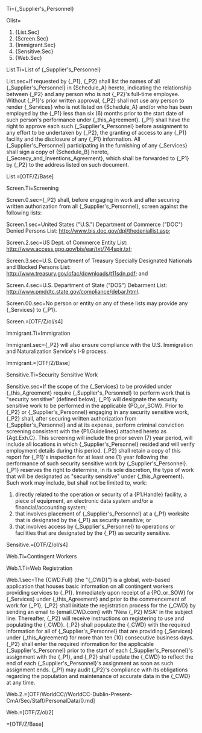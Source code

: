 Ti={_Supplier's_Personnel}

Olist=<ol><li>{List.Sec}<li>{Screen.Sec}<li>{Immigrant.Sec}<li>{Sensitive.Sec}<li>{Web.Sec}</ol>

List.Ti=List of {_Supplier's_Personnel}

List.sec=If requested by {_P1}, {_P2} shall list the names of all {_Supplier's_Personnel} in {Schedule_A} hereto, indicating the relationship between {_P2} and any person who is not {_P2}'s full-time employee. Without {_P1}'s prior written approval, {_P2} shall not use any person to render {_Services} who is not listed on {Schedule_A} and/or who has been employed by the {_P1} less than six (6) months prior to the start date of such person's performance under {_this_Agreement}. {_P1} shall have the right to approve each such {_Supplier's_Personnel} before assignment to any effort to be undertaken by {_P2}, the granting of access to any {_P1} facility and the disclosure of any {_P1} information. All {_Supplier's_Personnel} participating in the furnishing of any {_Services} shall sign a copy of {Schedule_B} hereto, {_Secrecy_and_Inventions_Agreement}, which shall be forwarded to {_P1} by {_P2} to the address listed on such document.

List.=[OTF/Z/Base]

Screen.Ti=Screening

Screen.0.sec={_P2} shall, before engaging in work and after securing written authorization from all {_Supplier's_Personnel}, screen against the following lists: 

Screen.1.sec=United States ("U.S.") Department of Commerce ("DOC") Denied Persons List: http://www.bis.doc.gov/dpl/thedeniallist.asp;

Screen.2.sec=US Dept. of Commerce Entity List: http://www.access.gpo.gov/bis/ear/txt/744spir.txt;

Screen.3.sec=U.S. Department of Treasury Specially Designated Nationals and Blocked Persons List: http://www.treasury.gov/ofac/downloads/t11sdn.pdf; and

Screen.4.sec=U.S. Department of State ("DOS") Debarment List: http://www.pmddtc.state.gov/compliance/debar.html.

Screen.00.sec=No person or entity on any of these lists may provide any {_Services} to {_P1}.

Screen.=[OTF/Z/ol/s4]

Immigrant.Ti=Immigration

Immigrant.sec={_P2} will also ensure compliance with the U.S. Immigration and Naturalization Service's I-9 process.

Immigrant.=[OTF/Z/Base]

Sensitive.Ti=Security Sensitive Work

Sensitive.sec=If the scope of the {_Services} to be provided under {_this_Agreement} require {_Supplier's_Personnel} to perform work that is "security sensitive" (defined below), {_P1} will designate the security sensitive work to be performed in the applicable {PO_or_SOW}. Prior to {_P2} or {_Supplier's_Personnel} engaging in any security sensitive work, {_P2} shall, after securing written authorization from {_Supplier's_Personnel} and at its expense, perform criminal conviction screening consistent with the {P1.Guidelines} attached hereto as {Agt.Exh.C}. This screening will include the prior seven (7) year period, will include all locations in which {_Supplier's_Personnel} resided and will verify employment details during this period. {_P2} shall retain a copy of this report for {_P1}'s inspection for at least one (1) year following the performance of such security sensitive work by {_Supplier's_Personnel}. {_P1} reserves the right to determine, in its sole discretion, the type of work that will be designated as "security sensitive" under {_this_Agreement}. Such work may include, but shall not be limited to, work: <ol><li>directly related to the operation or security of a {P1.Handle} facility, a piece of equipment, an electronic data system and/or a financial/accounting system;</li><li>that involves placement of {_Supplier's_Personnel} at a {_P1} worksite that is designated by the {_P1} as security sensitive; or</li><li>that involves access by {_Supplier's_Personnel} to operations or facilities that are designated by the {_P1} as security sensitive.</li></ol>

Sensitive.=[OTF/Z/ol/s4]

Web.Ti=Contingent Workers

Web.1.Ti=Web Registration

Web.1.sec=The {CWD.Full} (the "{_CWD}") is a global, web-based application that houses basic information on all contingent workers providing services to {_P1}. Immediately upon receipt of a {PO_or_SOW} for {_Services} under {_this_Agreement} and prior to the commencement of work for {_P1}, {_P2} shall initiate the registration process for the {_CWD} by sending an email to {email.CWD.com} with "New {_P2} MSA" in the subject line. Thereafter, {_P2} will receive instructions on registering to use and populating the {_CWD}. {_P2} shall populate the {_CWD} with the required information for all of {_Supplier's_Personnel} that are providing {_Services} under {_this_Agreement} for more than ten (10) consecutive business days. {_P2} shall enter the required information for the applicable {_Supplier's_Personnel} prior to the start of each {_Supplier's_Personnel}'s assignment with the {_P1}, and {_P2} shall update the {_CWD} to reflect the end of each {_Supplier's_Personnel}'s assignment as soon as such assignment ends. {_P1} may audit {_P2}'s compliance with its obligations regarding the population and maintenance of accurate data in the {_CWD} at any time.

Web.2.=[OTF/WorldCC//WorldCC-Dublin-Present-CmA/Sec/Staff/PersonalData/0.md]

Web.=[OTF/Z/ol/2] 

=[OTF/Z/Base]
